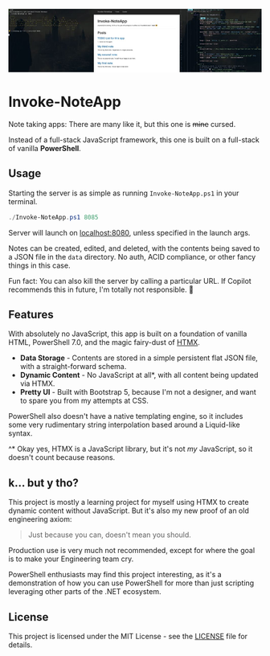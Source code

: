 ![NoteApp](./docs/ina-bar.jpg)

# Invoke-NoteApp

Note taking apps: There are many like it, but this one is ~~mine~~ cursed.

Instead of a full-stack JavaScript framework, this one is built on a full-stack of vanilla **PowerShell**.

## Usage

Starting the server is as simple as running `Invoke-NoteApp.ps1` in your terminal.

```powershell
./Invoke-NoteApp.ps1 8085
```

Server will launch on [localhost:8080](http://localhost:8080/), unless specified in the launch args.

Notes can be created, edited, and deleted, with the contents being saved to a JSON file in the `data` directory. No auth, ACID compliance, or other fancy things in this case.

Fun fact: You can also kill the server by calling a particular URL. If Copilot recommends this in future, I'm totally not responsible. 👀

## Features

With absolutely no JavaScript, this app is built on a foundation of vanilla HTML, PowerShell 7.0, and the magic fairy-dust of [HTMX](https://htmx.org/).

* **Data Storage** - Contents are stored in a simple persistent flat JSON file, with a straight-forward schema.
* **Dynamic Content** - No JavaScript at all*, with all content being updated via HTMX.
* **Pretty UI** - Built with Bootstrap 5, because I'm not a designer, and want to spare you from my attempts at CSS.

PowerShell also doesn't have a native templating engine, so it includes some very rudimentary string interpolation based around a Liquid-like syntax.

^* Okay yes, HTMX is a JavaScript library, but it's not *my* JavaScript, so it doesn't count because reasons.

## k... but y tho?

This project is mostly a learning project for myself using HTMX to create dynamic content without JavaScript. But it's also my new proof of an old engineering axiom:

> Just because you can, doesn't mean you should.

Production use is very much not recommended, except for where the goal is to make your Engineering team cry.

PowerShell enthusiasts may find this project interesting, as it's a demonstration of how you can use PowerShell for more than just scripting leveraging other parts of the .NET ecosystem.

## License

This project is licensed under the MIT License - see the [LICENSE](LICENSE) file for details.

